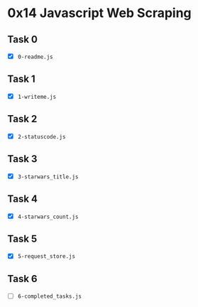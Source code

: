 # 0x14 Javascript Web Scraping

## Task 0
- [x] `0-readme.js`

## Task 1
- [x] `1-writeme.js`

## Task 2
- [x] `2-statuscode.js`

## Task 3
- [x] `3-starwars_title.js`

## Task 4
- [x] `4-starwars_count.js`

## Task 5
- [x] `5-request_store.js`

## Task 6
- [ ] `6-completed_tasks.js`
